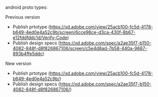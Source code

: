 android proto types:


Previous version
- Publish prtotype (https://xd.adobe.com/view/25acb100-fc5d-4178-b649-4ed0e4a52c9b/screen/6cce98ce-d3ca-430f-8b67-e12fddfddc1d/Verify-Code)
- Publish design specs (https://xd.adobe.com/spec/a2ae35f7-b150-4082-848f-d8f826867106/screen/c5e4d8ad-7b58-440a-9687-893b4ffe5ddc)


New version
- Publish prtotype (https://xd.adobe.com/view/25acb100-fc5d-4178-b649-4ed0e4a52c9b/)
- Publish design specs (https://xd.adobe.com/spec/a2ae35f7-b150-4082-848f-d8f826867106/)
